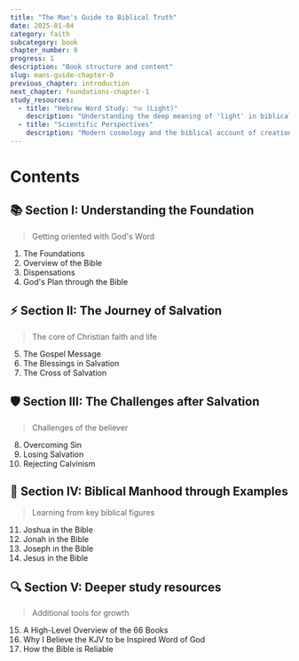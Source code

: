```yaml
---
title: "The Man's Guide to Biblical Truth"
date: 2025-01-04
category: faith
subcategory: book
chapter_number: 0
progress: 1
description: "Book structure and content"
slug: mans-guide-chapter-0
previous_chapter: introduction
next_chapter: foundations-chapter-1
study_resources:
  - title: "Hebrew Word Study: אוֹר (Light)"
    description: "Understanding the deep meaning of 'light' in biblical Hebrew"
  - title: "Scientific Perspectives"
    description: "Modern cosmology and the biblical account of creation"
---
```

# Contents

## 📚 Section I: Understanding the Foundation
> Getting oriented with God's Word

1. The Foundations
2. Overview of the Bible
3. Dispensations
4. God's Plan through the Bible

## ⚡ Section II: The Journey of Salvation
> The core of Christian faith and life

5. The Gospel Message
6. The Blessings in Salvation
7. The Cross of Salvation

## 🛡️ Section III: The Challenges after Salvation
> Challenges of the believer

8. Overcoming Sin
9. Losing Salvation
10. Rejecting Calvinism

## 👥 Section IV: Biblical Manhood through Examples
> Learning from key biblical figures

11. Joshua in the Bible
12. Jonah in the Bible
13. Joseph in the Bible
14. Jesus in the Bible

## 🔍 Section V: Deeper study resources
> Additional tools for growth

15. A High-Level Overview of the 66 Books
16. Why I Believe the KJV to be Inspired Word of God
17. How the Bible is Reliable